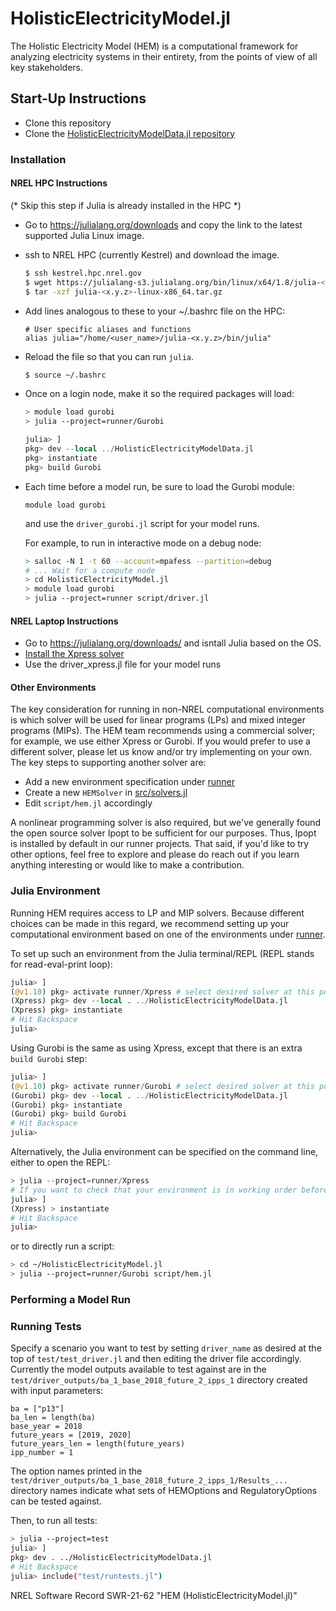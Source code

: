 # HolisticElectricityModel.jl

The Holistic Electricity Model (HEM) is a computational framework for analyzing electricity systems in their entirety, from the points of view of all key stakeholders.

## Start-Up Instructions

- Clone this repository
- Clone the [HolisticElectricityModelData.jl repository](https://github.nrel.gov/HEM/HolisticElectricityModelData.jl)


### Installation

#### NREL HPC Instructions
(* Skip this step if Julia is already installed in the HPC *)
- Go to https://julialang.org/downloads and copy the link to the latest supported Julia Linux image.
- ssh to NREL HPC (currently Kestrel) and download the image.
    ```bash
    $ ssh kestrel.hpc.nrel.gov
    $ wget https://julialang-s3.julialang.org/bin/linux/x64/1.8/julia-<x.y.z>-linux-x86_64.tar.gz
    $ tar -xzf julia-<x.y.z>-linux-x86_64.tar.gz
    ```
- Add lines analogous to these to your ~/.bashrc file on the HPC:
    ```
    # User specific aliases and functions
    alias julia="/home/<user_name>/julia-<x.y.z>/bin/julia"
    ```
- Reload the file so that you can run `julia`.
    ```bash
    $ source ~/.bashrc
    ```
- Once on a login node, make it so the required packages will load:
    ```bash
    > module load gurobi
    > julia --project=runner/Gurobi
    ```

    ```julia
    julia> ]
    pkg> dev --local ../HolisticElectricityModelData.jl
    pkg> instantiate
    pkg> build Gurobi
    ```
- Each time before a model run, be sure to load the Gurobi module:
    ```
    module load gurobi
    ```
    and use the `driver_gurobi.jl` script for your model runs.
  
    For example, to run in interactive mode on a debug node:
    ```bash
    > salloc -N 1 -t 60 --account=mpafess --partition=debug
    # ... Wait for a compute node
    > cd HolisticElectricityModel.jl
    > module load gurobi
    > julia --project=runner script/driver.jl
    ```

#### NREL Laptop Instructions

- Go to https://julialang.org/downloads/ and isntall Julia based on the OS.
- [Install the Xpress solver](https://github.nrel.gov/MSOC/fico-xpress)
- Use the driver_xpress.jl file for your model runs

#### Other Environments

The key consideration for running in non-NREL computational environments is which
solver will be used for linear programs (LPs) and mixed integer programs (MIPs). 
The HEM team recommends using a commercial solver; for example, we use either 
Xpress or Gurobi. If you would prefer to use a different solver, please let us 
know and/or try implementing on your own. The key steps to supporting another 
solver are:

- Add a new environment specification under [runner](https://github.com/nrel-hem/HolisticElectricityModel.jl/tree/main/runner)
- Create a new `HEMSolver` in [src/solvers.jl](https://github.com/nrel-hem/HolisticElectricityModel.jl/blob/main/src/solvers.jl)
- Edit `script/hem.jl` accordingly

A nonlinear programming solver is also required, but we've generally found the 
open source solver Ipopt to be sufficient for our purposes. Thus, Ipopt is 
installed by default in our runner projects. That said, if you'd like to try 
other options, feel free to explore and please do reach out if you learn anything 
interesting or would like to make a contribution.

### Julia Environment

Running HEM requires access to LP and MIP solvers. Because different choices can 
be made in this regard, we recommend setting up your computational environment 
based on one of the environments under [runner](https://github.com/nrel-hem/HolisticElectricityModel.jl/tree/main/runner).

To set up such an environment from the Julia terminal/REPL (REPL stands for 
read-eval-print loop):

```julia
julia> ]
(@v1.10) pkg> activate runner/Xpress # select desired solver at this point
(Xpress) pkg> dev --local . ../HolisticElectricityModelData.jl
(Xpress) pkg> instantiate
# Hit Backspace
julia> 
```

Using Gurobi is the same as using Xpress, except that there is an extra 
`build Gurobi` step:

```julia
julia> ]
(@v1.10) pkg> activate runner/Gurobi # select desired solver at this point
(Gurobi) pkg> dev --local . ../HolisticElectricityModelData.jl
(Gurobi) pkg> instantiate
(Gurobi) pkg> build Gurobi
# Hit Backspace
julia> 
```

Alternatively, the Julia environment can be specified on the command line, either
to open the REPL:

```julia
> julia --project=runner/Xpress
# If you want to check that your environment is in working order before proceeding
julia> ]
(Xpress) > instantiate
# Hit Backspace
julia> 
```

or to directly run a script:
```bash
> cd ~/HolisticElectricityModel.jl
> julia --project=runner/Gurobi script/hem.jl
```

### Performing a Model Run



### Running Tests

Specify a scenario you want to test by setting `driver_name` as desired at the top of `test/test_driver.jl` and then editing the driver file accordingly. Currently the model outputs available to test against are in the `test/driver_outputs/ba_1_base_2018_future_2_ipps_1` directory created with input parameters:

```
ba = ["p13"]
ba_len = length(ba)
base_year = 2018
future_years = [2019, 2020]
future_years_len = length(future_years)
ipp_number = 1
```

The option names printed in the `test/driver_outputs/ba_1_base_2018_future_2_ipps_1/Results_...` directory names indicate what sets of HEMOptions and RegulatoryOptions can be tested against.

Then, to run all tests:
```bash
> julia --project=test
julia> ]
pkg> dev . ../HolisticElectricityModelData.jl
# Hit Backspace
julia> include("test/runtests.jl")
```

NREL Software Record SWR-21-62 "HEM (HolisticElectricityModel.jl)"
